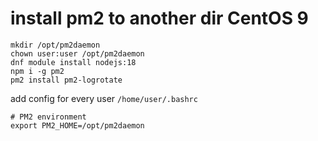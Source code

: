 # install pm2 to another dir CentOS 9

```console
mkdir /opt/pm2daemon
chown user:user /opt/pm2daemon
dnf module install nodejs:18
npm i -g pm2
pm2 install pm2-logrotate
```

add config for every user `/home/user/.bashrc`
```console
# PM2 environment
export PM2_HOME=/opt/pm2daemon
```
